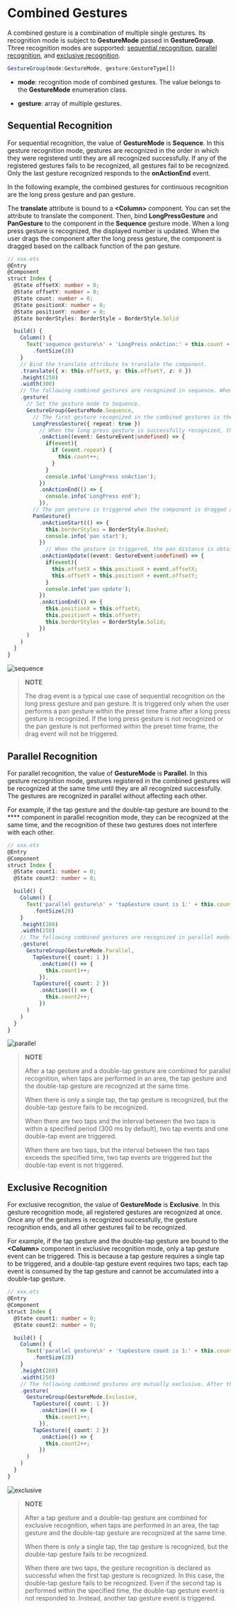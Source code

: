 # Combined Gestures


A combined gesture is a combination of multiple single gestures. Its recognition mode is subject to **GestureMode** passed in **GestureGroup**. Three recognition modes are supported: [sequential recognition](#sequential-recognition), [parallel recognition](#parallel-recognition), and [exclusive recognition](#exclusive-recognition).



```ts
GestureGroup(mode:GestureMode, gesture:GestureType[])
```


- **mode**: recognition mode of combined gestures. The value belongs to the **GestureMode** enumeration class.

- **gesture**: array of multiple gestures.


## Sequential Recognition

For sequential recognition, the value of **GestureMode** is **Sequence**. In this gesture recognition mode, gestures are recognized in the order in which they were registered until they are all recognized successfully. If any of the registered gestures fails to be recognized, all gestures fail to be recognized. Only the last gesture recognized responds to the **onActionEnd** event.

In the following example, the combined gestures for continuous recognition are the long press gesture and pan gesture.

The **translate** attribute is bound to a **\<Column>** component. You can set the attribute to translate the component. Then, bind **LongPressGesture** and **PanGesture** to the component in the **Sequence** gesture mode. When a long press gesture is recognized, the displayed number is updated. When the user drags the component after the long press gesture, the component is dragged based on the callback function of the pan gesture.



```ts
// xxx.ets
@Entry
@Component
struct Index {
  @State offsetX: number = 0;
  @State offsetY: number = 0;
  @State count: number = 0;
  @State positionX: number = 0;
  @State positionY: number = 0;
  @State borderStyles: BorderStyle = BorderStyle.Solid

  build() {
    Column() {
      Text('sequence gesture\n' + 'LongPress onAction:' + this.count + '\nPanGesture offset:\nX: ' + this.offsetX + '\n' + 'Y: ' + this.offsetY)
        .fontSize(28)
    }
    // Bind the translate attribute to translate the component.
    .translate({ x: this.offsetX, y: this.offsetY, z: 0 })
    .height(250)
    .width(300)
    // The following combined gestures are recognized in sequence. When the long press gesture event is not triggered correctly, the pan gesture event is not triggered.
    .gesture(
      // Set the gesture mode to Sequence.
      GestureGroup(GestureMode.Sequence,
        // The first gesture recognized in the combined gestures is the long press gesture, which can be responded to for multiple times.
        LongPressGesture({ repeat: true })
          // When the long press gesture is successfully recognized, the value of count displayed on the <Text> component is increased.
          .onAction((event: GestureEvent|undefined) => {
            if(event){
              if (event.repeat) {
                this.count++;
              }
            }
            console.info('LongPress onAction');
          })
          .onActionEnd(() => {
            console.info('LongPress end');
          }),
        // The pan gesture is triggered when the component is dragged after the long press gesture is recognized.
        PanGesture()
          .onActionStart(() => {
            this.borderStyles = BorderStyle.Dashed;
            console.info('pan start');
          })
            // When the gesture is triggered, the pan distance is obtained based on the callback, and the displacement distance of the component is modified. In this way, the component is translated.
          .onActionUpdate((event: GestureEvent|undefined) => {
            if(event){
              this.offsetX = this.positionX + event.offsetX;
              this.offsetY = this.positionY + event.offsetY;
            }
            console.info('pan update');
          })
          .onActionEnd(() => {
            this.positionX = this.offsetX;
            this.positionY = this.offsetY;
            this.borderStyles = BorderStyle.Solid;
          })
      )
    )
  }
}
```


![sequence](figures/sequence.gif)


>**NOTE**
>
>The drag event is a typical use case of sequential recognition on the long press gesture and pan gesture. It is triggered only when the user performs a pan gesture within the preset time frame after a long press gesture is recognized. If the long press gesture is not recognized or the pan gesture is not performed within the preset time frame, the drag event will not be triggered.


## Parallel Recognition

For parallel recognition, the value of **GestureMode** is **Parallel**. In this gesture recognition mode, gestures registered in the combined gestures will be recognized at the same time until they are all recognized successfully. The gestures are recognized in parallel without affecting each other.

For example, if the tap gesture and the double-tap gesture are bound to the \**<Column>** component in parallel recognition mode, they can be recognized at the same time, and the recognition of these two gestures does not interfere with each other. 



```ts
// xxx.ets
@Entry
@Component
struct Index {
  @State count1: number = 0;
  @State count2: number = 0;

  build() {
    Column() {
      Text('parallel gesture\n' + 'tapGesture count is 1:' + this.count1 + '\ntapGesture count is 2:' + this.count2 + '\n')
        .fontSize(28)
    }
    .height(200)
    .width(250)
    // The following combined gestures are recognized in parallel mode. After a tap gesture is recognized successfully, if another tap gesture is recognized within the specified time frame, a double-tap gesture will also be recognized.
    .gesture(
      GestureGroup(GestureMode.Parallel,
        TapGesture({ count: 1 })
          .onAction(() => {
            this.count1++;
          }),
        TapGesture({ count: 2 })
          .onAction(() => {
            this.count2++;
          })
      )
    )
  }
}
```


![parallel](figures/parallel.gif)


>**NOTE**
>
>After a tap gesture and a double-tap gesture are combined for parallel recognition, when taps are performed in an area, the tap gesture and the double-tap gesture are recognized at the same time.
>
>When there is only a single tap, the tap gesture is recognized, but the double-tap gesture fails to be recognized.
>
>When there are two taps and the interval between the two taps is within a specified period (300 ms by default), two tap events and one double-tap event are triggered.
>
>When there are two taps, but the interval between the two taps exceeds the specified time, two tap events are triggered but the double-tap event is not triggered.


## Exclusive Recognition

For exclusive recognition, the value of **GestureMode** is **Exclusive**. In this gesture recognition mode, all registered gestures are recognized at once. Once any of the gestures is recognized successfully, the gesture recognition ends, and all other gestures fail to be recognized.

For example, if the tap gesture and the double-tap gesture are bound to the **\<Column>** component in exclusive recognition mode, only a tap gesture event can be triggered. This is because a tap gesture requires a single tap to be triggered, and a double-tap gesture event requires two taps; each tap event is consumed by the tap gesture and cannot be accumulated into a double-tap gesture.



```ts
// xxx.ets
@Entry
@Component
struct Index {
  @State count1: number = 0;
  @State count2: number = 0;

  build() {
    Column() {
      Text('parallel gesture\n' + 'tapGesture count is 1:' + this.count1 + '\ntapGesture count is 2:' + this.count2 + '\n')
        .fontSize(28)
    }
    .height(200)
    .width(250)
    // The following combined gestures are mutually exclusive. After the tap gesture is recognized successfully, the double-tap gesture fails to be recognized.
    .gesture(
      GestureGroup(GestureMode.Exclusive,
        TapGesture({ count: 1 })
          .onAction(() => {
            this.count1++;
          }),
        TapGesture({ count: 2 })
          .onAction(() => {
            this.count2++;
          })
      )
    )
  }
}
```


![exclusive](figures/exclusive.gif)


>**NOTE**
>
>After a tap gesture and a double-tap gesture are combined for exclusive recognition, when taps are performed in an area, the tap gesture and the double-tap gesture are recognized at the same time.
>
>When there is only a single tap, the tap gesture is recognized, but the double-tap gesture fails to be recognized.
>
>When there are two taps, the gesture recognition is declared as successful when the first tap gesture is recognized. In this case, the double-tap gesture fails to be recognized. Even if the second tap is performed within the specified time, the double-tap gesture event is not responded to. Instead, another tap gesture event is triggered.
